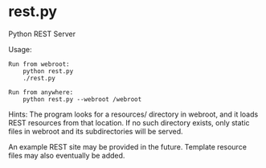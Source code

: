 rest.py
=======

Python REST Server

Usage:

	Run from webroot:
		python rest.py
		./rest.py

	Run from anywhere:
		python rest.py --webroot /webroot

Hints:
	The program looks for a resources/ directory in webroot, and it loads
	REST resources from that location.  If no such directory exists, only
	static files in webroot and its subdirectories will be served.



An example REST site may be provided in the future.  Template resource files may
also eventually be added.
